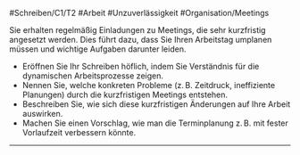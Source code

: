 #Schreiben/C1/T2 #Arbeit #Unzuverlässigkeit
#Organisation/Meetings


Sie erhalten regelmäßig Einladungen zu Meetings, die sehr kurzfristig angesetzt werden. Dies führt dazu, dass Sie Ihren Arbeitstag umplanen müssen und wichtige Aufgaben darunter leiden.
- Eröffnen Sie Ihr Schreiben höflich, indem Sie Verständnis für die dynamischen Arbeitsprozesse zeigen.
- Nennen Sie, welche konkreten Probleme (z. B. Zeitdruck, ineffiziente Planungen) durch die kurzfristigen Meetings entstehen.
- Beschreiben Sie, wie sich diese kurzfristigen Änderungen auf Ihre Arbeit auswirken.
- Machen Sie einen Vorschlag, wie man die Terminplanung z. B. mit fester Vorlaufzeit verbessern könnte.

---